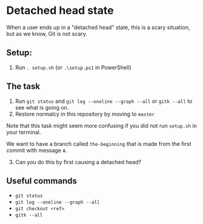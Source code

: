# Detached head state

When a user ends up in a "detached head" state, this is a scary situation, but as we know, Git is not scary.

## Setup:

1. Run `. setup.sh` (or `.\setup.ps1` in PowerShell)

## The task

1. Run `git status` and `git log --oneline --graph --all` or `gitk --all` to see what is going on.
2. Restore normalcy in this repository by moving to `master`

Note that this task might seem more confusing if you did not run `setup.sh` in your terminal.

We want to have a branch called `the-beginning` that is made from the first commit with message `A`. 

3. Can you do this by first causing a detached head?

## Useful commands

- `git status`
- `git log --oneline --graph --all`
- `git checkout <ref>`
- `gitk --all`

